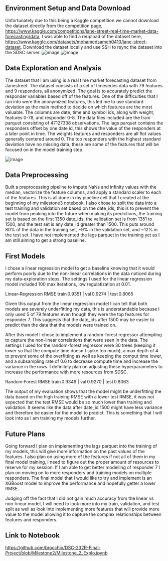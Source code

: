 ## Environment Setup and Data Download
Unfortunately due to this being a Kaggle competition we cannot download the dataset directly from the competition page, https://www.kaggle.com/competitions/jane-street-real-time-market-data-forecasting/data, I was able to find a reupload of the dataset here, https://www.kaggle.com/datasets/mohamedsameh0410/jane-street-dataset. Download the dataset locally and use SSH to rsync the dataset into the SDSC server.
![image](https://github.com/user-attachments/assets/859f856e-ac39-4b72-9c38-b3f96fe68989)
![image](https://github.com/user-attachments/assets/4621119f-e27b-4fd8-a889-12f754ea9594)

## Data Exploration and Analysis
The dataset that I am using is a real time market forecasting dataset from Janestreet. The dataset consists of a set of timeseries data with 79 features and 9 responders, all anonymized. The goal is to accurately predict the responder variables based off of the features. One of the difficulties that I ran into were the anonymized features, this led me to use standard deviation as the main method to decide on which features are the most valuable. The columns are date, time and symbol ids, along with weight, features 0-78, and responder 0-8. The data files included are the train parquet consisting of 47127338 observations. The lags parquet contains the responders offset by one date id, this shows the value of the responders at a later point in time. The weights features and responders are all flot values generally centered around 0.
The top responders with the highest standard deviation have no missing data, these are some of the features that will be focused on in the model training step.

![image](https://github.com/user-attachments/assets/119cb104-6085-4e2f-964d-2cf8efd10de6)


## Data Preprocessing
Built a preprocessing pipeline to impute NaNs and infinity values with the median, vectorize the feature columns, and apply a standard scaler to each of the features. This is all done in my pipeline cell that I created at the beginning of my milestone3 notebook. I also chose to split the data into a test training and validation set based on the date_ids, this is to prevent the model from peaking into the future when making its predictions, the training set is based on the first 1350 date_ids, the validation set is from 1351 to 1500, and the test set is any date_id greater than 1500. This puts around 80% of the data in the training set, ~9% in the validation set, and ~12% in the test set. I have not implemented the lags parquet in the training yet as I am still aiming to get a strong baseline. 

## First Models
I chose a linear regression model to get a baseline knowing that it would perform poorly due to the non-linear correlations in the data noticed during my data-exploration steps. The settings I used for the linear regression model included 100 max iterations, low regulatization at 0.01. 

Linear‑Regression RMSE train 0.9351  | val 0.9274  | test 0.8065

Given this output from the linear regression model I can tell that both models are severely underfitting my data, this is understandable because I only used 5 of 79 features even though they were the top features for responder 7. This suggests that the date_ids after 1500 may be easier to predict than the data that the models were trained on. 

After this model I chose to implement a random-forest regressor attempting to capture the non-linear correlations that were seen in the data. The settings I used for the random-forest regressor were 30 trees (keeping it lower so that the compute time doesn't spike too much), a max depth of 4 to prevent some of the overfitting as well as keeping the comput time lower, and a subsampling rate of 0.6 to decrease compute time and increase the variance in the rows. I definitely plan on adjusting these hyperparameters to increase the performance with more resources from SDSC. 

Random‑Forest RMSE train 0.9349  | val 0.9270  | test 0.8063

The output of my evaluation shows that the model might be underfitting the data based on the high training RMSE with a lower test RMSE, it was not expected that the test RMSE would be so much lower than training and validation. It seems like the data after date_id 1500 might have less variance and therefore be easier for the model to predict. This is something that I will look into as I am training my models further. 

## Future Plans
Going forward I plan on implementing the lags parquet into the training of my models, this will give more information on the past values of the features. I also plan on using more of the features if not all of them in my final model training, I need to figure out the proper amount of resources to reserve for my session. If I am able to get better modelling of responder 7 I plan on moving on to more responders and training models on multiple responders. The final model that I would like to try and implement is an XGBoost model to improve the performance and hopefully getter a lower RMSE.

Judging off the fact that I did not gain much accuracy from the linear vs non-linear model, I will need to look more into my train, validation, and test split as well as look into implementing more features that will provide more value to the model allowing it to capture the complex relationships between features and responders. 

## Link to Notebook
https://github.com/brocchio/DSC-232R-Final-Project/blob/Milestone2/Milestone_2_Explo.ipynb
